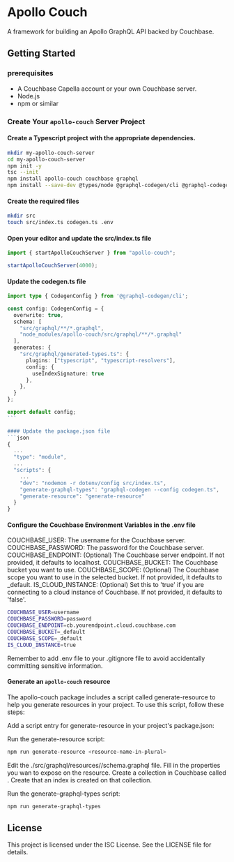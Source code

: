 # Apollo Couch

A framework for building an Apollo GraphQL API backed by Couchbase.

## Getting Started

### prerequisites 
* A Couchbase Capella account or your own Couchbase server. 
* Node.js
* npm or similar

### Create Your ```apollo-couch``` Server Project

#### Create a Typescript project with the appropriate dependencies.
```bash
mkdir my-apollo-couch-server
cd my-apollo-couch-server
npm init -y
tsc --init
npm install apollo-couch couchbase graphql
npm install --save-dev @types/node @graphql-codegen/cli @graphql-codegen/typescript-resolvers eslint nodemon
```

#### Create the required files
```bash
mkdir src
touch src/index.ts codegen.ts .env
```

#### Open your editor and update the src/index.ts file
```typescript
import { startApolloCouchServer } from "apollo-couch";

startApolloCouchServer(4000);
```

#### Update the codegen.ts file
````typescript
import type { CodegenConfig } from '@graphql-codegen/cli';

const config: CodegenConfig = {
  overwrite: true,
  schema: [
    "src/graphql/**/*.graphql", 
    "node_modules/apollo-couch/src/graphql/**/*.graphql"
  ],
  generates: {
    "src/graphql/generated-types.ts": {
      plugins: ["typescript", "typescript-resolvers"],
      config: {
        useIndexSignature: true
      },
    }, 
  }
};

export default config;
```

#### Update the package.json file
```json
{  
  ...
  "type": "module",
  ...
  "scripts": {
    ...
    "dev": "nodemon -r dotenv/config src/index.ts",
    "generate-graphql-types": "graphql-codegen --config codegen.ts",
    "generate-resource": "generate-resource"
  }
}
````

#### Configure the Couchbase Environment Variables in the .env file

COUCHBASE_USER: The username for the Couchbase server.
COUCHBASE_PASSWORD: The password for the Couchbase server.
COUCHBASE_ENDPOINT: (Optional) The Couchbase server endpoint. If not provided, it defaults to localhost.
COUCHBASE_BUCKET: The Couchbase bucket you want to use. 
COUCHBASE_SCOPE: (Optional) The Couchbase scope you want to use in the selected bucket. If not provided, it defaults to _default.
IS_CLOUD_INSTANCE: (Optional) Set this to 'true' if you are connecting to a cloud instance of Couchbase. If not provided, it defaults to 'false'.

```bash
COUCHBASE_USER=username
COUCHBASE_PASSWORD=password
COUCHBASE_ENDPOINT=cb.yourendpoint.cloud.couchbase.com
COUCHBASE_BUCKET=_default
COUCHBASE_SCOPE=_default
IS_CLOUD_INSTANCE=true
```

Remember to add .env file to your .gitignore file to avoid accidentally committing sensitive information.

#### Generate an ```apollo-couch``` resource 
The apollo-couch package includes a script called generate-resource to help you generate resources in your project. To use this script, follow these steps:

Add a script entry for generate-resource in your project's package.json:


Run the generate-resource script:
```bash
npm run generate-resource <resource-name-in-plural>
````

Edit the ./src/graphql/resources/<resource-name-in-plural>/schema.graphql file. Fill in the properties you wan to expose on the resource. 
Create a collection in Couchbase called <resource-name-in-plural>. Create that an index is created on that collection. 

Run the generate-graphql-types script:
```bash
npm run generate-graphql-types
````


## License
This project is licensed under the ISC License. See the LICENSE file for details.
